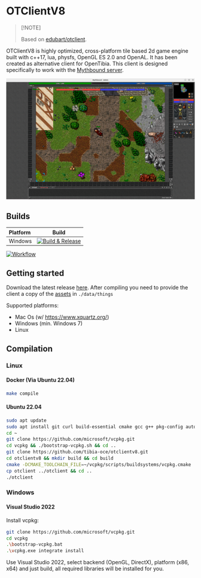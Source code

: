 # OTClientV8

> \[!NOTE]
>
>Based on [edubart/otclient](https://github.com/edubart/otclient).

OTClientV8 is highly optimized, cross-platform tile based 2d game engine built with c++17, lua, physfs, OpenGL ES 2.0 and OpenAL. It has been created as alternative client for OpenTibia. This client is designed specifically to work with the [Mythbound server](https://github.com/tibia-oce/server).

![client](/docs/images/client.png)

## Builds
| Platform       | Build        |
| :------------- | :----------: |
| Windows        | [![Build & Release](https://github.com/tibia-oce/otclientv8/actions/workflows/build-release.yaml/badge.svg)](https://github.com/tibia-oce/otclientv8/actions/workflows/build-release.yaml) |

[![Workflow](https://github.com/tibia-oce/migrate/actions/workflows/build-release.yaml/badge.svg)](https://github.com/tibia-oce/migrate/actions/workflows/build-release.yaml)


## Getting started

Download the latest release [here](https://github.com/tibia-oce/otclientv8/releases/latest).  After compiling you need to provide the client a copy of the [assets](https://github.com/tibia-oce/assets/tree/master/things/1098) in `./data/things`

Supported platforms:
- Mac Os (w/ https://www.xquartz.org/)
- Windows (min. Windows 7)
- Linux

## Compilation

### Linux

#### Docker (Via Ubuntu 22.04)

```sh
make compile
```

#### Ubuntu 22.04

```sh
sudo apt update
sudo apt install git curl build-essential cmake gcc g++ pkg-config autoconf libtool libglew-dev -y
cd ~
git clone https://github.com/microsoft/vcpkg.git
cd vcpkg && ./bootstrap-vcpkg.sh && cd ..
git clone https://github.com/tibia-oce/otclientv8.git
cd otclientv8 && mkdir build && cd build
cmake -DCMAKE_TOOLCHAIN_FILE=~/vcpkg/scripts/buildsystems/vcpkg.cmake .. && make -j$(nproc)
cp otclient ../otclient && cd ..
./otclient
```

### Windows

#### Visual Studio 2022

Install vcpkg:

```sh
git clone https://github.com/microsoft/vcpkg.git
cd vcpkg
.\bootstrap-vcpkg.bat
.\vcpkg.exe integrate install
```

Use Visual Studio 2022, select backend (OpenGL, DirectX), platform (x86, x64) and just build, all required libraries will be installed for you.

